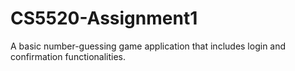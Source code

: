 # CS5520-Assignment1
A basic number-guessing game application that includes login and confirmation functionalities.
